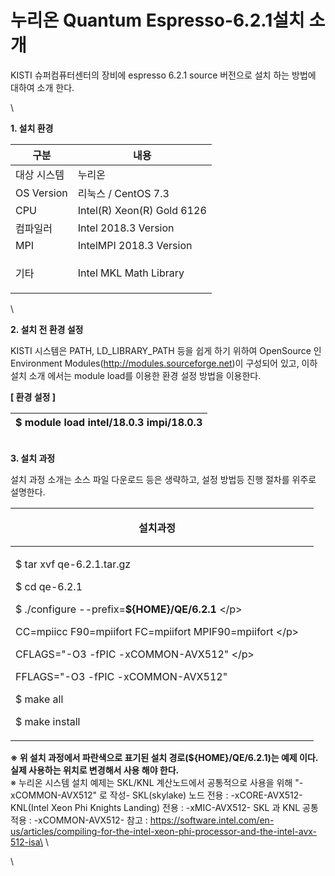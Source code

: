 # 누리온 Quantum Espresso-6.2.1설치 소개

KISTI 슈퍼컴퓨터센터의 장비에 espresso 6.2.1 source 버전으로 설치 하는 방법에 대하여 소개 한다.

\


**1. 설치 환경**

|   **구분**       | **내용**                     |
| -------------- | -------------------------- |
|  대상 시스템        | 누리온                        |
|  OS Version    | 리눅스 / CentOS 7.3           |
|  CPU           | Intel(R) Xeon(R) Gold 6126 |
|  컴파일러          | Intel 2018.3 Version       |
|  MPI           | IntelMPI 2018.3 Version    |
| <p> 기타<br></p> | Intel MKL Math Library     |

\


**2. 설치 전 환경 설정**

KISTI 시스템은 PATH, LD\_LIBRARY\_PATH 등을 쉽게 하기 위하여 OpenSource 인 Environment Modules(http://modules.sourceforge.net)이 구성되어 있고, 이하 설치 소개 에서는 module load를 이용한 환경 설정 방법을 이용한다.

**\[ 환경 설정 ]**

|  $ module load intel/18.0.3 impi/18.0.3 |
| --------------------------------------- |

\
**3. 설치 과정**

&#x20;설치 과정 소개는 소스 파일 다운로드 등은 생략하고, 설정 방법등 진행 절차를 위주로 설명한다. &#x20;

|   **설치과정**                                                                                                                                                                                                                                                                                                            | <p><br></p> |
| --------------------------------------------------------------------------------------------------------------------------------------------------------------------------------------------------------------------------------------------------------------------------------------------------------------------- | ----------- |
| <p> $ tar xvf qe-6.2.1.tar.gz </p><p> $ cd qe-6.2.1</p><p> $ ./configure --prefix=<strong>${HOME}/QE/6.2.1</strong> \</p><p> CC=mpiicc F90=mpiifort FC=mpiifort MPIF90=mpiifort \</p><p> CFLAGS="-O3 -fPIC -xCOMMON-AVX512" \</p><p> FFLAGS="-O3 -fPIC -xCOMMON-AVX512"</p><p> $ make all</p><p> $ make install  </p> | <p><br></p> |

**※ 위 설치 과정에서 파란색으로 표기된 설치 경로(${HOME}/QE/6.2.1)는 예제 이다. 실제 사용하는 위치로 변경해서 사용 해야 한다.**\
※ 누리온 시스템 설치 예제는 SKL/KNL 계산노드에서 공통적으로 사용을 위해 "-xCOMMON-AVX512" 로 작성- SKL(skylake) 노드 전용 : -xCORE-AVX512- KNL(Intel Xeon Phi Knights Landing) 전용 : -xMIC-AVX512- SKL 과 KNL 공통 적용 : -xCOMMON-AVX512- 참고 :  https://software.intel.com/en-us/articles/compiling-for-the-intel-xeon-phi-processor-and-the-intel-avx-512-isa\
\


\
